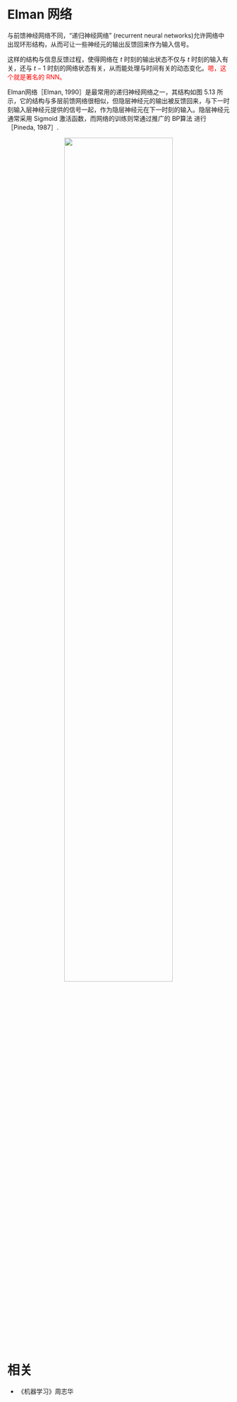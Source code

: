 

# Elman 网络

与前馈神经网络不同，“递归神经网络”  (recurrent neural networks)允许网络中出现环形结构，从而可让一些神经元的输出反馈回来作为输入信号。

这样的结构与信息反馈过程，使得网络在 $t$ 时刻的输出状态不仅与 $t$ 时刻的输入有关，还与 $t-1$ 时刻的网络状态有关，从而能处理与时间有关的动态变化。<span style="color:red;">嗯，这个就是著名的 RNN。</span>

Elman网络［Elman, 1990］是最常用的递归神经网络之一，其结构如图 5.13 所示，它的结构与多层前馈网络很相似，但隐层神经元的输出被反馈回来，与下一时刻输入层神经元提供的信号一起，作为隐层神经元在下一时刻的输入。隐层神经元通常采用 Sigmoid 激活函数，而网络的训练则常通过推广的 BP算法 进行［Pineda, 1987］.

<p align="center">
    <img width="70%" height="70%" src="http://images.iterate.site/blog/image/180627/mfH3faje4D.png?imageslim">
</p>






# 相关

- 《机器学习》周志华
